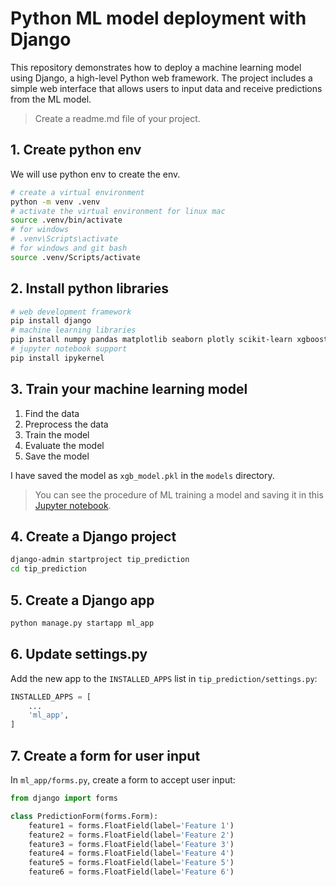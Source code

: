 # Python ML model deployment with Django

This repository demonstrates how to deploy a machine learning model using Django, a high-level Python web framework. The project includes a simple web interface that allows users to input data and receive predictions from the ML model.

> Create a readme.md file of your project.

## 1. Create python env

We will use python env to create the env.

```bash
# create a virtual environment
python -m venv .venv
# activate the virtual environment for linux mac 
source .venv/bin/activate
# for windows
# .venv\Scripts\activate
# for windows and git bash
source .venv/Scripts/activate
```

## 2. Install python libraries

```bash
# web development framework
pip install django
# machine learning libraries
pip install numpy pandas matplotlib seaborn plotly scikit-learn xgboost
# jupyter notebook support
pip install ipykernel
```

## 3. Train your machine learning model

1. Find the data
2. Preprocess the data
3. Train the model
4. Evaluate the model
5. Save the model

I have saved the model as `xgb_model.pkl` in the `models` directory.
> You can see the procedure of ML training a model and saving it in this [Jupyter notebook](./ml_project/01_ml.ipynb).

## 4. Create a Django project

```bash
django-admin startproject tip_prediction
cd tip_prediction
```

## 5. Create a Django app

```bash
python manage.py startapp ml_app
```

## 6. Update settings.py

Add the new app to the `INSTALLED_APPS` list in `tip_prediction/settings.py`:

```python
INSTALLED_APPS = [
    ...
    'ml_app',
]
```

## 7. Create a form for user input

In `ml_app/forms.py`, create a form to accept user input:

```python
from django import forms

class PredictionForm(forms.Form):
    feature1 = forms.FloatField(label='Feature 1')
    feature2 = forms.FloatField(label='Feature 2')
    feature3 = forms.FloatField(label='Feature 3')
    feature4 = forms.FloatField(label='Feature 4')
    feature5 = forms.FloatField(label='Feature 5')
    feature6 = forms.FloatField(label='Feature 6')
```

